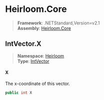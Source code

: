 # Heirloom.Core

> **Framework**: .NETStandard,Version=v2.1  
> **Assembly**: [Heirloom.Core][0]  

## IntVector.X

> **Namespace**: [Heirloom][0]  
> **Type**: [IntVector][1]  

#### X

The x-coordinate of this vector.

```cs
public int X
```

[0]: ../../../Heirloom.Core.md
[1]: ../IntVector.md

